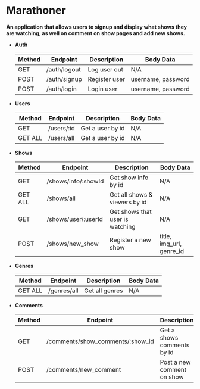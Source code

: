 # Marathoner

**An application that allows users to signup and display what shows they are watching, as well on comment on show pages and add new shows.**

- **Auth**

    | Method  | Endpoint     | Description   | Body Data          |
    | ------- | ------------ | ------------- | ------------------ |
    | GET     | /auth/logout | Log user out  | N/A                |
    | POST    | /auth/signup | Register user | username, password |
    | POST    | /auth/login  | Login user    | username, password |

- **Users**

    | Method  | Endpoint   | Description            | Body Data  |
    | ------- | ---------- | ---------------------- | ---------- |
    | GET     | /users/:id | Get a user by id       | N/A        |
    | GET ALL | /users/all | Get a user by id       | N/A        |

- **Shows**

    | Method | Endpoint            | Description                    | Body Data                |
    | ------ | ------------------- | ------------------------------ | ------------------------ |
    | GET    | /shows/info/:showId | Get show info by id            | N/A                      |
    | GET ALL| /shows/all          | Get all shows & viewers by id  | N/A                      |
    | GET    | /shows/user/:userId | Get shows that user is watching| N/A                      |
    | POST   | /shows/new_show     | Register a new show            | title, img_url, genre_id |

- **Genres**

    | Method  | Endpoint    | Description    | Body Data |
    | ------- | ----------- | ---------------| --------- |
    | GET ALL | /genres/all | Get all genres | N/A       |


- **Comments**

    | Method | Endpoint                          | Description                | Body Data                      |
    | ------ | --------------------------------- | -------------------------- | ------------------------------ |
    | GET    | /comments/show_comments/:show_id  | Get a shows comments by id | N/A                            |
    | POST   | /comments/new_comment             | Post a new comment on show | comment_body, user_id, show_id |

